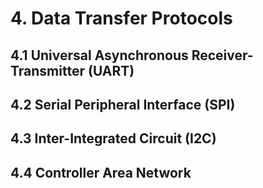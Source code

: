 # 4. Data Transfer Protocols

## 4.1 Universal Asynchronous Receiver-Transmitter \(UART\)

## 4.2 Serial Peripheral Interface \(SPI\)

## 4.3 Inter-Integrated Circuit \(I2C\)

## 4.4 Controller Area Network



